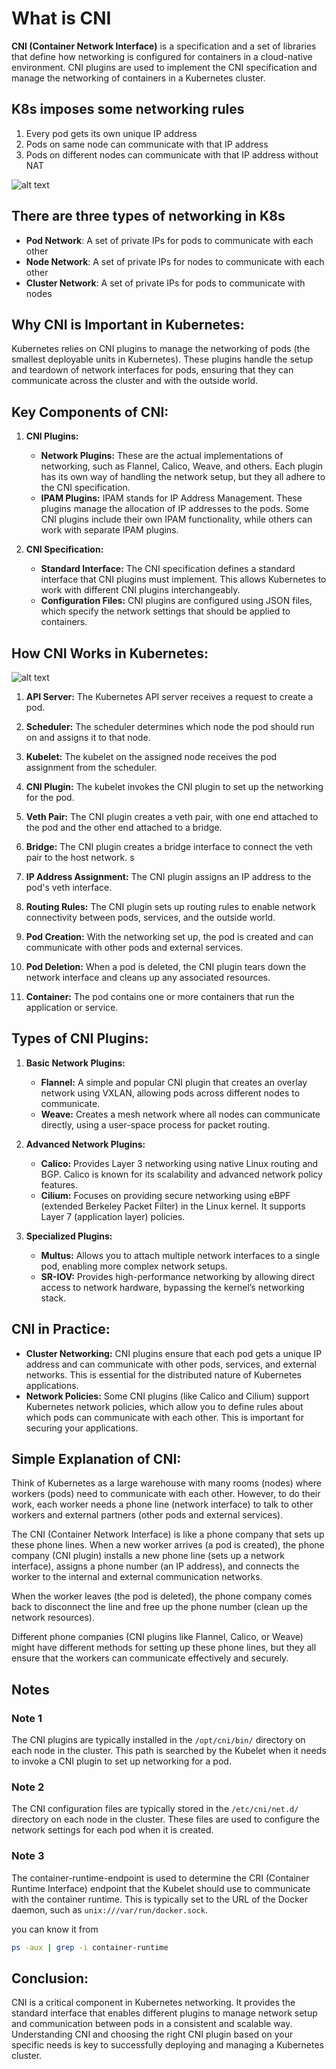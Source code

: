# **What is CNI**

**CNI (Container Network Interface)** is a specification and a set of libraries that define how networking is configured for containers in a cloud-native environment. CNI plugins are used to implement the CNI specification and manage the networking of containers in a Kubernetes cluster.

## K8s imposes some networking rules

1. Every pod gets its own unique IP address
1. Pods on same node can communicate with that IP address
1. Pods on different nodes can communicate with that IP address without NAT

![alt text](images/k8s-network-model.png)

## There are three types of networking in K8s

- **Pod Network**: A set of private IPs for pods to communicate with each other
- **Node Network**: A set of private IPs for nodes to communicate with each other
- **Cluster Network**: A set of private IPs for pods to communicate with nodes

## **Why CNI is Important in Kubernetes:**

Kubernetes relies on CNI plugins to manage the networking of pods (the smallest deployable units in Kubernetes). These plugins handle the setup and teardown of network interfaces for pods, ensuring that they can communicate across the cluster and with the outside world.

## **Key Components of CNI:**

1. **CNI Plugins:**

   - **Network Plugins:** These are the actual implementations of networking, such as Flannel, Calico, Weave, and others. Each plugin has its own way of handling the network setup, but they all adhere to the CNI specification.
   - **IPAM Plugins:** IPAM stands for IP Address Management. These plugins manage the allocation of IP addresses to the pods. Some CNI plugins include their own IPAM functionality, while others can work with separate IPAM plugins.

2. **CNI Specification:**
   - **Standard Interface:** The CNI specification defines a standard interface that CNI plugins must implement. This allows Kubernetes to work with different CNI plugins interchangeably.
   - **Configuration Files:** CNI plugins are configured using JSON files, which specify the network settings that should be applied to containers.

## **How CNI Works in Kubernetes:**

![alt text](images/how-cni-works.png)

1. **API Server:** The Kubernetes API server receives a request to create a pod.

2. **Scheduler:** The scheduler determines which node the pod should run on and assigns it to that node.

3. **Kubelet:** The kubelet on the assigned node receives the pod assignment from the scheduler.

4. **CNI Plugin:** The kubelet invokes the CNI plugin to set up the networking for the pod.

5. **Veth Pair:** The CNI plugin creates a veth pair, with one end attached to the pod and the other end attached to a bridge.

6. **Bridge:** The CNI plugin creates a bridge interface to connect the veth pair to the host network.
   s
7. **IP Address Assignment:** The CNI plugin assigns an IP address to the pod's veth interface.

8. **Routing Rules:** The CNI plugin sets up routing rules to enable network connectivity between pods, services, and the outside world.

9. **Pod Creation:** With the networking set up, the pod is created and can communicate with other pods and external services.

10. **Pod Deletion:** When a pod is deleted, the CNI plugin tears down the network interface and cleans up any associated resources.

11. **Container:** The pod contains one or more containers that run the application or service.

## **Types of CNI Plugins:**

1. **Basic Network Plugins:**

   - **Flannel:** A simple and popular CNI plugin that creates an overlay network using VXLAN, allowing pods across different nodes to communicate.
   - **Weave:** Creates a mesh network where all nodes can communicate directly, using a user-space process for packet routing.

2. **Advanced Network Plugins:**

   - **Calico:** Provides Layer 3 networking using native Linux routing and BGP. Calico is known for its scalability and advanced network policy features.
   - **Cilium:** Focuses on providing secure networking using eBPF (extended Berkeley Packet Filter) in the Linux kernel. It supports Layer 7 (application layer) policies.

3. **Specialized Plugins:**
   - **Multus:** Allows you to attach multiple network interfaces to a single pod, enabling more complex network setups.
   - **SR-IOV:** Provides high-performance networking by allowing direct access to network hardware, bypassing the kernel’s networking stack.

## **CNI in Practice:**

- **Cluster Networking:** CNI plugins ensure that each pod gets a unique IP address and can communicate with other pods, services, and external networks. This is essential for the distributed nature of Kubernetes applications.
- **Network Policies:** Some CNI plugins (like Calico and Cilium) support Kubernetes network policies, which allow you to define rules about which pods can communicate with each other. This is important for securing your applications.

## **Simple Explanation of CNI:**

Think of Kubernetes as a large warehouse with many rooms (nodes) where workers (pods) need to communicate with each other. However, to do their work, each worker needs a phone line (network interface) to talk to other workers and external partners (other pods and external services).

The CNI (Container Network Interface) is like a phone company that sets up these phone lines. When a new worker arrives (a pod is created), the phone company (CNI plugin) installs a new phone line (sets up a network interface), assigns a phone number (an IP address), and connects the worker to the internal and external communication networks.

When the worker leaves (the pod is deleted), the phone company comes back to disconnect the line and free up the phone number (clean up the network resources).

Different phone companies (CNI plugins like Flannel, Calico, or Weave) might have different methods for setting up these phone lines, but they all ensure that the workers can communicate effectively and securely.

## Notes

### Note 1

The CNI plugins are typically installed in the `/opt/cni/bin/` directory on each node in the cluster. This path is searched by the Kubelet when it needs to invoke a CNI plugin to set up networking for a pod.

### Note 2

The CNI configuration files are typically stored in the `/etc/cni/net.d/` directory on each node in the cluster. These files are used to configure the network settings for each pod when it is created.

### Note 3

The container-runtime-endpoint is used to determine the CRI (Container Runtime Interface) endpoint that the Kubelet should use to communicate with the container runtime. This is typically set to the URL of the Docker daemon, such as `unix:///var/run/docker.sock`.

you can know it from

```bash
ps -aux | grep -i container-runtime
```

## **Conclusion:**

CNI is a critical component in Kubernetes networking. It provides the standard interface that enables different plugins to manage network setup and communication between pods in a consistent and scalable way. Understanding CNI and choosing the right CNI plugin based on your specific needs is key to successfully deploying and managing a Kubernetes cluster.
